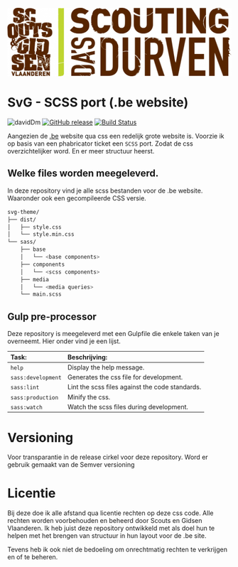 ![logo](https://github.com/Tjoosten/SVG-scss/blob/master/repo-assets/logo.jpg)

# SvG - SCSS port (.be website)
![davidDm](https://david-dm.org/Tjoosten/SVG-scss.svg)
[![GitHub release](https://img.shields.io/github/release/Tjoosten/SVG-scss.svg)](https://github.com/Tjoosten/SVG-scss/tree/master)
[![Build Status](https://travis-ci.org/Tjoosten/SVG-scss.svg?branch=master)](https://travis-ci.org/Tjoosten/SVG-scss)

Aangezien de [.be](http://www.scoutsengidsenvlaanderen.be) website qua css een redelijk grote website is. 
Voorzie ik op basis van een phabricator ticket een `SCSS` port. Zodat de css overzichtelijker word. En er meer structuur heerst.

## Welke files worden meegeleverd. 

In deze repository vind je alle scss bestanden voor de .be website. Waaronder ook een gecompileerde CSS versie. 

```bash
svg-theme/
├── dist/
│   ├── style.css
│   └── style.min.css
└── sass/
    ├── base
    │   └── <base components>
    ├── components 
    │   └── <scss components>
    ├── media
    │   └── <media queries>
    └── main.scss
```

## Gulp pre-processor

Deze repository is meegeleverd met een Gulpfile die enkele taken van je overneemt. Hier onder vind je een lijst. 

| Task:                  | Beschrijving:                                   |
| :--------------------- | :---------------------------------------------- |
| `help`                 | Display the help message.                       | 
| `sass:development`     | Generates the css file for development.         |
| `sass:lint`            | Lint the scss files against the code standards. |
| `sass:production`      | Minify the css.                                 |
| `sass:watch`           | Watch the scss files during development.        |

# Versioning 

Voor transparantie in de release cirkel voor deze repository. Word er gebruik gemaakt van de Semver versioning 

# Licentie 

Bij deze doe ik alle afstand qua licentie rechten op deze css code. Alle rechten worden voorbehouden
en beheerd door Scouts en Gidsen Vlaanderen. Ik heb juist deze repository ontwikkeld met als doel hun te helpen 
met het brengen van structuur in hun layout voor de .be site. 

Tevens heb ik ook niet de bedoeling om onrechtmatig rechten te verkrijgen en of te beheren. 

